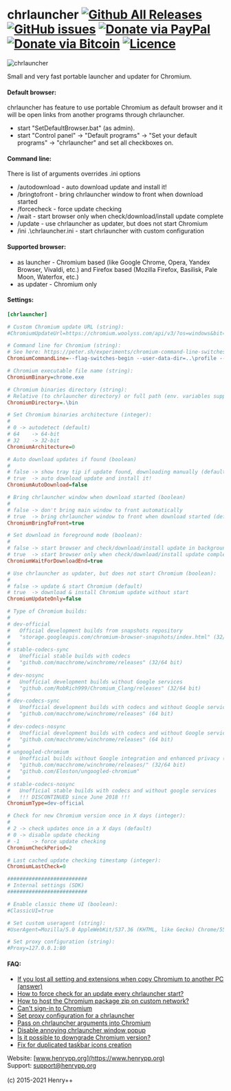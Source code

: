 chrlauncher [![Github All Releases](https://img.shields.io/github/downloads/henrypp/chrlauncher/total.svg)](https://github.com/henrypp/chrlauncher/releases) [![GitHub issues](https://img.shields.io/github/issues-raw/henrypp/chrlauncher.svg)](https://github.com/henrypp/chrlauncher/issues) [![Donate via PayPal](https://img.shields.io/badge/donate-paypal-red.svg)](https://www.paypal.me/henrypp/15) [![Donate via Bitcoin](https://img.shields.io/badge/donate-bitcoin-red.svg)](https://blockchain.info/address/1LrRTXPsvHcQWCNZotA9RcwjsGcRghG96c) [![Licence](https://img.shields.io/badge/license-GPLv3-blue.svg)](https://www.gnu.org/licenses/gpl-3.0.en.html)
=======

![chrlauncher](https://www.henrypp.org/images/chrlauncher.png?cachefix2)

Small and very fast portable launcher and updater for Chromium.

#### Default browser:
chrlauncher has feature to use portable Chromium as default browser and it will be open links from another programs through chrlauncher.
- start "SetDefaultBrowser.bat" (as admin).
- start "Control panel" -> "Default programs" -> "Set your default programs" -> "chrlauncher" and set all checkboxes on.

#### Command line:
There is list of arguments overrides .ini options
- /autodownload - auto download update and install it!
- /bringtofront - bring chrlauncher window to front when download started
- /forcecheck - force update checking
- /wait - start browser only when check/download/install update complete
- /update - use chrlauncher as updater, but does not start Chromium
- /ini .\chrlauncher.ini - start chrlauncher with custom configuration

#### Supported browser:
- as launcher - Chromium based (like Google Chrome, Opera, Yandex Browser, Vivaldi, etc.) and Firefox based (Mozilla Firefox, Basilisk, Pale Moon, Waterfox, etc.)
- as updater - Chromium only

#### Settings:
~~~ini
[chrlauncher]

# Custom Chromium update URL (string):
#ChromiumUpdateUrl=https://chromium.woolyss.com/api/v3/?os=windows&bit=%d&type=%s&out=string

# Command line for Chromium (string):
# See here: https://peter.sh/experiments/chromium-command-line-switches/
ChromiumCommandLine=--flag-switches-begin --user-data-dir=..\profile --no-default-browser-check --allow-outdated-plugins --disable-logging --disable-breakpad --flag-switches-end

# Chromium executable file name (string):
ChromiumBinary=chrome.exe

# Chromium binaries directory (string):
# Relative (to chrlauncher directory) or full path (env. variables supported).
ChromiumDirectory=.\bin

# Set Chromium binaries architecture (integer):
#
# 0	-> autodetect (default)
# 64	-> 64-bit
# 32	-> 32-bit
ChromiumArchitecture=0

# Auto download updates if found (boolean)
#
# false	-> show tray tip if update found, downloading manually (default)
# true	-> auto download update and install it!
ChromiumAutoDownload=false

# Bring chrlauncher window when download started (boolean)
#
# false	-> don't bring main window to front automatically
# true	-> bring chrlauncher window to front when download started (default)
ChromiumBringToFront=true

# Set download in foreground mode (boolean):
#
# false	-> start browser and check/download/install update in background
# true	-> start browser only when check/download/install update complete (default)
ChromiumWaitForDownloadEnd=true

# Use chrlauncher as updater, but does not start Chromium (boolean):
#
# false	-> update & start Chromium (default)
# true	-> download & install Chromium update without start
ChromiumUpdateOnly=false

# Type of Chromium builds:
#
# dev-official
#	Official development builds from snapshots repository
#	"storage.googleapis.com/chromium-browser-snapshots/index.html" (32/64 bit)
#
# stable-codecs-sync
#	Unofficial stable builds with codecs
#	"github.com/macchrome/winchrome/releases" (32/64 bit)
#
# dev-nosync
#	Unofficial development builds without Google services
#	"github.com/RobRich999/Chromium_Clang/releases" (32/64 bit)
#
# dev-codecs-sync
#	Unofficial development builds with codecs and without Google services
#	"github.com/macchrome/winchrome/releases" (64 bit)
#
# dev-codecs-nosync
#	Unofficial development builds with codecs and without Google services
#	"github.com/macchrome/winchrome/releases" (64 bit)
#
# ungoogled-chromium
#	Unofficial builds without Google integration and enhanced privacy (based on Eloston project)
#	"github.com/macchrome/winchrome/releases/" (32/64 bit)
#	"github.com/Eloston/ungoogled-chromium"
#
# stable-codecs-nosync
#	Unofficial stable builds with codecs and without google services
#	!!! DISCONTINUED since June 2018 !!!
ChromiumType=dev-official

# Check for new Chromium version once in X days (integer):
#
# 2	-> check updates once in a X days (default)
# 0	-> disable update checking
# -1	-> force update checking
ChromiumCheckPeriod=2

# Last cached update checking timestamp (integer):
ChromiumLastCheck=0

##########################
# Internal settings (SDK)
##########################

# Enable classic theme UI (boolean):
#ClassicUI=true

# Set custom useragent (string):
#UserAgent=Mozilla/5.0 AppleWebKit/537.36 (KHTML, like Gecko) Chrome/55.0.2883.87 Safari/537.36

# Set proxy configuration (string):
#Proxy=127.0.0.1:80
~~~
#### FAQ:
- [If you lost all setting and extensions when copy Chromium to another PC (answer)](https://github.com/henrypp/chrlauncher/issues/116#issuecomment-444426692)
- [How to force check for an update every chrlauncher start?](https://github.com/henrypp/chrlauncher/issues/92#issuecomment-343274418)
- [How to host the Chromium package zip on custom network?](https://github.com/henrypp/chrlauncher/issues/86)
- [Can't sign-in to Chromium](https://github.com/henrypp/chrlauncher/issues/115#issuecomment-444268533)
- [Set proxy configuration for a chrlauncher](https://github.com/henrypp/chrlauncher/issues/61#issuecomment-439295515)
- [Pass on chrlauncher arguments into Chromium](https://github.com/henrypp/chrlauncher/issues/76#issuecomment-312444105)
- [Disable annoying chrlauncher window popup](https://github.com/henrypp/chrlauncher/issues/96#issuecomment-439294915)
- [Is it possible to downgrade Chromium version?](https://github.com/henrypp/chrlauncher/issues/112#issuecomment-440940865)
- [Fix for duplicated taskbar icons creation](https://github.com/henrypp/chrlauncher/issues/49#issuecomment-289285155)

Website: [www.henrypp.org](https://www.henrypp.org)<br />
Support: support@henrypp.org<br />
<br />
(c) 2015-2021 Henry++
